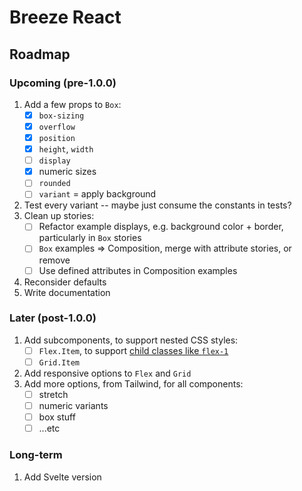 # Breeze React

## Roadmap

### Upcoming (pre-1.0.0)

1. Add a few props to `Box`:
   - [x] `box-sizing`
   - [x] `overflow`
   - [x] `position`
   - [x] `height`, `width`
   - [ ] `display`
   - [x] numeric sizes
   - [ ] `rounded`
   - [ ] `variant` = apply background
1. Test every variant -- maybe just consume the constants in tests?
1. Clean up stories:
   - [ ] Refactor example displays, e.g. background color + border, particularly in `Box` stories
   - [ ] `Box` examples => Composition, merge with attribute stories, or remove
   - [ ] Use defined attributes in Composition examples
1. Reconsider defaults
1. Write documentation

### Later (post-1.0.0)

1. Add subcomponents, to support nested CSS styles:
   - [ ] `Flex.Item`, to support [child classes like `flex-1`](https://tailwindcss.com/docs/flex#basic-example)
   - [ ] `Grid.Item`
1. Add responsive options to `Flex` and `Grid`
1. Add more options, from Tailwind, for all components:
   - [ ] stretch
   - [ ] numeric variants
   - [ ] box stuff
   - [ ] ...etc

### Long-term

1. Add Svelte version
